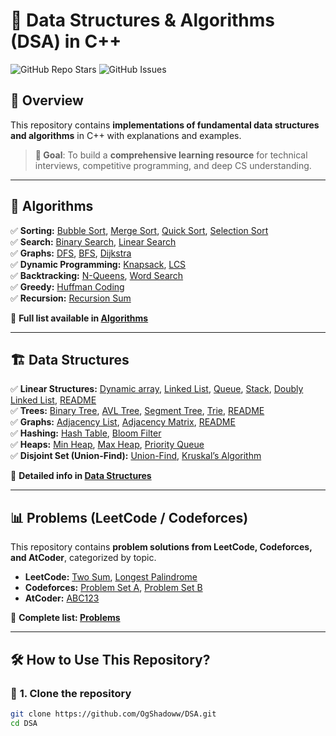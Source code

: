 # 🚀 Data Structures & Algorithms (DSA) in C++

![GitHub Repo Stars](https://img.shields.io/github/stars/OgShadoww/DSA?style=social)
![GitHub Issues](https://img.shields.io/github/issues/OgShadoww/DSA)

## 📌 Overview
This repository contains **implementations of fundamental data structures and algorithms** in C++ with explanations and examples.  
<!-- It also includes **problem solutions from LeetCode, Codeforces, and AtCoder** to demonstrate real-world applications of DSA.   -->

> **🎯 Goal**: To build a **comprehensive learning resource** for technical interviews, competitive programming, and deep CS understanding.

---

## 📖 Algorithms
✅ **Sorting:** [Bubble Sort](./Algorithms/Sorting/BubbleSort.cpp), [Merge Sort](./Algorithms/Sorting/MergeSort.cpp), [Quick Sort](./Algorithms/Sorting/QuickSort.cpp), [Selection Sort](./Algorithms/Sorting/SelectionSort.cpp)  
✅ **Search:** [Binary Search](./Algorithms/Search/BinarySearch.cpp), [Linear Search](./Algorithms/Search/LinearSearch.cpp)  
✅ **Graphs:** [DFS](./Algorithms/Graph/DFS.cpp), [BFS](./Algorithms/Graph/BFS.cpp), [Dijkstra](./Algorithms/Graph/Dijkstra.cpp)  
✅ **Dynamic Programming:** [Knapsack](./Algorithms/DynamicProgramming/Knapsack.cpp), [LCS](./Algorithms/DynamicProgramming/LongestCommonSubsequence.cpp)  
✅ **Backtracking:** [N-Queens](./Algorithms/Backtracking/NQueens.cpp), [Word Search](./Algorithms/Backtracking/WordSearch.cpp)  
✅ **Greedy:** [Huffman Coding](./Algorithms/Greedy/HuffmanCoding.cpp)  
✅ **Recursion:** [Recursion Sum](./Algorithms/Recursion/RecursionSum.cpp)  

📌 **Full list available in [Algorithms](./Algorithms/README.md)**  

---

## 🏗️ Data Structures
✅ **Linear Structures:** [Dynamic array](./DataStructures/Linear/DynamicArray.cpp), [Linked List](./DataStructures/Linear/LinkedList.cpp), [Queue](./DataStructures/Linear/Queue.cpp), [Stack](./DataStructures/Linear/Stack.cpp), [Doubly Linked List](./DataStructures/Linear/DoublyLinkedList.cpp), [README](./DataStructures/Linear/README.md)   
✅ **Trees:** [Binary Tree](./DataStructures/Tree/BinaryTree.cpp), [AVL Tree](./DataStructures/Tree/AVLTree.cpp), [Segment Tree](./DataStructures/Tree/SegmentTree.cpp), [Trie](./DataStructures/Tree/Trie.cpp), [README](./DataStructures/Trees/README.md)   
✅ **Graphs:** [Adjacency List](./DataStructures/Graph/AdjacencyList.cpp), [Adjacency Matrix](./DataStructures/Graph/AdjacencyMatrix.cpp), [README](./DataStructures/Graphs/README.md)   
✅ **Hashing:** [Hash Table](./DataStructures/HashTable/HashTable.cpp), [Bloom Filter](./DataStructures/HashTable/BloomFilter.cpp)  
✅ **Heaps:** [Min Heap](./DataStructures/Heap/MinHeap.cpp), [Max Heap](./DataStructures/Heap/MaxHeap.cpp), [Priority Queue](./DataStructures/Heap/PriorityQueue.cpp)  
✅ **Disjoint Set (Union-Find):** [Union-Find](./DataStructures/DisjointSet/UnionFind.cpp), [Kruskal’s Algorithm](./DataStructures/DisjointSet/KruskalAlgorithm.cpp)  

📌 **Detailed info in [Data Structures](./DataStructures/README.md)**  

---

## 📊 Problems (LeetCode / Codeforces)
This repository contains **problem solutions from LeetCode, Codeforces, and AtCoder**, categorized by topic.  

- **LeetCode:** [Two Sum](./Problems/LeetCode/TwoSum.cpp), [Longest Palindrome](./Problems/LeetCode/LongestPalindrome.cpp)  
- **Codeforces:** [Problem Set A](./Problems/Codeforces/ProblemSetA.cpp), [Problem Set B](./Problems/Codeforces/ProblemSetB.cpp)  
- **AtCoder:** [ABC123](./Problems/AtCoder/ABC123.cpp)  

📌 **Complete list: [Problems](./Problems/README.md)**  

---

## 🛠️ How to Use This Repository?
### 🔹 **1. Clone the repository**
```sh
git clone https://github.com/OgShadoww/DSA.git
cd DSA

